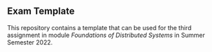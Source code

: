 ## Exam Template

This repository contains a template that can be used for the third assignment in module _Foundations of Distributed
Systems_ in Summer Semester 2022.


